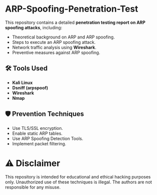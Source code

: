 # ARP-Spoofing-Penetration-Test
This repository contains a detailed **penetration testing report on ARP spoofing attacks**, including:
- Theoretical background on ARP and ARP spoofing.
- Steps to execute an ARP spoofing attack.
- Network traffic analysis using **Wireshark**.
- Preventive measures against ARP spoofing.

## 🛠️ Tools Used
- **Kali Linux**
- **Dsniff (arpspoof)**
- **Wireshark**
- **Nmap**

## 🛡️ Prevention Techniques
- Use TLS/SSL encryption.
- Enable static ARP tables.
- Use ARP Spoofing Detection Tools.
- Implement packet filtering.

# ⚠️ Disclaimer
This repository is intended for educational and ethical hacking purposes only. Unauthorized use of these techniques is illegal. The authors are not responsible for any misuse.
